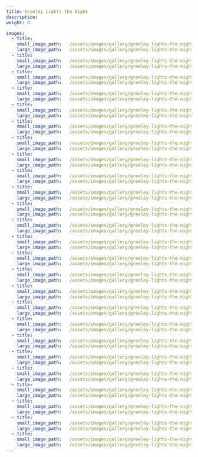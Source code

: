 ```yaml
---
title: Greeley Lights the Night
description:
weight: 0

images:
  - title:
    small_image_path:	/assets/images/gallery/greeley-lights-the-night/sm/greeley-lights-the-night-1.jpg
    large_image_path:	/assets/images/gallery/greeley-lights-the-night/lg/greeley-lights-the-night-1.jpg
  - title:
    small_image_path:	/assets/images/gallery/greeley-lights-the-night/sm/greeley-lights-the-night-2.jpg
    large_image_path:	/assets/images/gallery/greeley-lights-the-night/lg/greeley-lights-the-night-2.jpg
  - title:
    small_image_path:	/assets/images/gallery/greeley-lights-the-night/sm/greeley-lights-the-night-3.jpg
    large_image_path:	/assets/images/gallery/greeley-lights-the-night/lg/greeley-lights-the-night-3.jpg
  - title:
    small_image_path:	/assets/images/gallery/greeley-lights-the-night/sm/greeley-lights-the-night-4.jpg
    large_image_path:	/assets/images/gallery/greeley-lights-the-night/lg/greeley-lights-the-night4.jpg
  - title:
    small_image_path:	/assets/images/gallery/greeley-lights-the-night/sm/greeley-lights-the-night-5.jpg
    large_image_path:	/assets/images/gallery/greeley-lights-the-night/lg/greeley-lights-the-night-5.jpg
  - title:
    small_image_path:	/assets/images/gallery/greeley-lights-the-night/sm/greeley-lights-the-night-6.jpg
    large_image_path:	/assets/images/gallery/greeley-lights-the-night/lg/greeley-lights-the-night-6.jpg
  - title:
    small_image_path:	/assets/images/gallery/greeley-lights-the-night/sm/greeley-lights-the-night-7.jpg
    large_image_path:	/assets/images/gallery/greeley-lights-the-night/lg/greeley-lights-the-night-7.jpg
  - title:
    small_image_path:	/assets/images/gallery/greeley-lights-the-night/sm/greeley-lights-the-night-8.jpg
    large_image_path:	/assets/images/gallery/greeley-lights-the-night/lg/greeley-lights-the-night-8.jpg
  - title:
    small_image_path:	/assets/images/gallery/greeley-lights-the-night/sm/greeley-lights-the-night-9.jpg
    large_image_path:	/assets/images/gallery/greeley-lights-the-night/lg/greeley-lights-the-night-9.jpg
  - title:
    small_image_path:	/assets/images/gallery/greeley-lights-the-night/sm/greeley-lights-the-night-10.jpg
    large_image_path:	/assets/images/gallery/greeley-lights-the-night/lg/greeley-lights-the-night-10.jpg
  - title:
    small_image_path:	/assets/images/gallery/greeley-lights-the-night/sm/greeley-lights-the-night-11.jpg
    large_image_path:	/assets/images/gallery/greeley-lights-the-night/lg/greeley-lights-the-night-11.jpg
  - title:
    small_image_path:	/assets/images/gallery/greeley-lights-the-night/sm/greeley-lights-the-night-12.jpg
    large_image_path:	/assets/images/gallery/greeley-lights-the-night/lg/greeley-lights-the-night-12.jpg
  - title:
    small_image_path:	/assets/images/gallery/greeley-lights-the-night/sm/greeley-lights-the-night-13.jpg
    large_image_path:	/assets/images/gallery/greeley-lights-the-night/lg/greeley-lights-the-night-13.jpg
  - title:
    small_image_path:	/assets/images/gallery/greeley-lights-the-night/sm/greeley-lights-the-night-14.jpg
    large_image_path:	/assets/images/gallery/greeley-lights-the-night/lg/greeley-lights-the-night-14.jpg
  - title:
    small_image_path:	/assets/images/gallery/greeley-lights-the-night/sm/greeley-lights-the-night-15.jpg
    large_image_path:	/assets/images/gallery/greeley-lights-the-night/lg/greeley-lights-the-night-15.jpg
  - title:
    small_image_path:	/assets/images/gallery/greeley-lights-the-night/sm/greeley-lights-the-night-16.jpg
    large_image_path:	/assets/images/gallery/greeley-lights-the-night/lg/greeley-lights-the-night-16.jpg
  - title:
    small_image_path:	/assets/images/gallery/greeley-lights-the-night/sm/greeley-lights-the-night-17.jpg
    large_image_path:	/assets/images/gallery/greeley-lights-the-night/lg/greeley-lights-the-night-17.jpg
  - title:
    small_image_path:	/assets/images/gallery/greeley-lights-the-night/sm/greeley-lights-the-night-18.jpg
    large_image_path:	/assets/images/gallery/greeley-lights-the-night/lg/greeley-lights-the-night-18.jpg
  - title:
    small_image_path:	/assets/images/gallery/greeley-lights-the-night/sm/greeley-lights-the-night-19.jpg
    large_image_path:	/assets/images/gallery/greeley-lights-the-night/lg/greeley-lights-the-night-19.jpg
  - title:
    small_image_path:	/assets/images/gallery/greeley-lights-the-night/sm/greeley-lights-the-night-20.jpg
    large_image_path:	/assets/images/gallery/greeley-lights-the-night/lg/greeley-lights-the-night-20.jpg
  - title:
    small_image_path:	/assets/images/gallery/greeley-lights-the-night/sm/greeley-lights-the-night-21.jpg
    large_image_path:	/assets/images/gallery/greeley-lights-the-night/lg/greeley-lights-the-night-21.jpg
  - title:
    small_image_path:	/assets/images/gallery/greeley-lights-the-night/sm/greeley-lights-the-night-22.jpg
    large_image_path:	/assets/images/gallery/greeley-lights-the-night/lg/greeley-lights-the-night-22.jpg
  - title:
    small_image_path:	/assets/images/gallery/greeley-lights-the-night/sm/greeley-lights-the-night-23.jpg
    large_image_path:	/assets/images/gallery/greeley-lights-the-night/lg/greeley-lights-the-night-23.jpg
  - title:
    small_image_path:	/assets/images/gallery/greeley-lights-the-night/sm/greeley-lights-the-night-24.jpg
    large_image_path:	/assets/images/gallery/greeley-lights-the-night/lg/greeley-lights-the-night-24.jpg
  - title:
    small_image_path:	/assets/images/gallery/greeley-lights-the-night/sm/greeley-lights-the-night-25.jpg
    large_image_path:	/assets/images/gallery/greeley-lights-the-night/lg/greeley-lights-the-night-25.jpg
---
```


